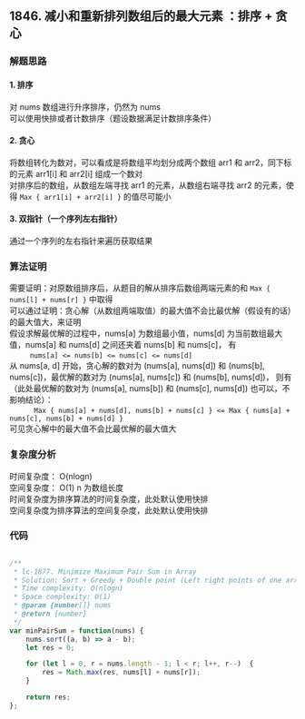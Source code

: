 ## 1846. 减小和重新排列数组后的最大元素 ：排序 + 贪心

### 解题思路

#### 1. 排序
对 nums 数组进行升序排序，仍然为 nums  
可以使用快排或者计数排序（题设数据满足计数排序条件）

#### 2. 贪心
将数组转化为数对，可以看成是将数组平均划分成两个数组 arr1 和 arr2，同下标的元素 arr1[i] 和 arr2[i] 组成一个数对  
对排序后的数组，从数组左端寻找 arr1 的元素，从数组右端寻找 arr2 的元素，使得 ` Max { arr1[i] + arr2[i] } ` 的值尽可能小

#### 3. 双指针（一个序列左右指针）
通过一个序列的左右指针来遍历获取结果

### 算法证明
需要证明：对原数组排序后，从题目的解从排序后数组两端元素的和 ` Max { nums[l] + nums[r] } ` 中取得     
可以通过证明：贪心解（从数组两端取值）的最大值不会比最优解（假设有的话）的最大值大，来证明  
假设求解最优解的过程中，nums[a] 为数组最小值，nums[d] 为当前数组最大值，nums[a] 和 nums[d] 之间还夹着 nums[b] 和 nums[c]， 有  
&emsp; &emsp; ` nums[a] <= nums[b] <= nums[c] <= nums[d] `  
从 nums[a, d] 开始，贪心解的数对为 (nums[a], nums[d]) 和 (nums[b], nums[c])，最优解的数对为 (nums[a], nums[c]) 和 (nums[b], nums[d])，
则有（此处最优解的数对为 (nums[a], nums[b]) 和 (nums[c], nums[d]) 也可以，不影响结论）：   
&emsp; &emsp; ` Max { nums[a] + nums[d], nums[b] + nums[c] } <= Max { nums[a] + nums[c], nums[b] + nums[d] }`  
可见贪心解中的最大值不会比最优解的最大值大

### 复杂度分析

时间复杂度： O(nlogn)  
空间复杂度： O(1)
n 为数组长度  
时间复杂度为排序算法的时间复杂度，此处默认使用快排  
空间复杂度为排序算法的空间复杂度，此处默认使用快排


### 代码

```javascript

/**
 * lc-1877. Minimize Maximum Pair Sum in Array
 * Solution: Sort + Greedy + Double point (Left right points of one array)
 * Time complexity: O(nlogn)
 * Space complexity: O(1)
 * @param {number[]} nums
 * @return {number}
 */
var minPairSum = function(nums) {
    nums.sort((a, b) => a - b);
    let res = 0;

    for (let l = 0, r = nums.length - 1; l < r; l++, r--)  {
        res = Math.max(res, nums[l] + nums[r]);
    }

    return res;
};

```


